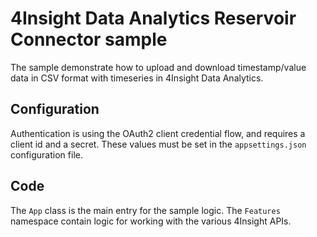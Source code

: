 # 4Insight Data Analytics Reservoir Connector sample

The sample demonstrate how to upload and download timestamp/value data in CSV format with timeseries in 4Insight Data Analytics.

## Configuration
Authentication is using the OAuth2 client credential flow, and requires a client id and a secret. These values must be set in the `appsettings.json` configuration file.

## Code
The `App` class is the main entry for the sample logic. The `Features` namespace contain logic for working with the various 4Insight APIs.
